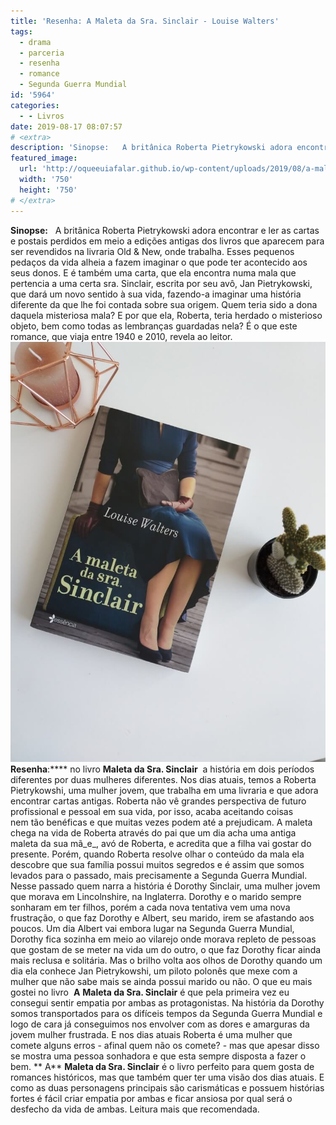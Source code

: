 ```yaml
---
title: 'Resenha: A Maleta da Sra. Sinclair - Louise Walters'
tags:
  - drama
  - parceria
  - resenha
  - romance
  - Segunda Guerra Mundial
id: '5964'
categories:
  - - Livros
date: 2019-08-17 08:07:57
# <extra>
description: 'Sinopse:   A britânica Roberta Pietrykowski adora encontrar e ler as cartas e postais perdidos em meio a edições antigas dos livros que aparecem para ser revendidos na livraria Old &amp; New, onde trabalha. Esses pequenos pedaços da vida alheia a fazem imaginar o que pode ter acontecido aos seus donos. E é também uma carta, que ela encontra numa mala que pertencia a uma certa sra. Sinclair, escrita por seu avô, Jan Pietrykowski, que dará um novo sentido à sua vida, fazendo-a imaginar uma história diferente da que lhe foi contada sobre sua origem. Quem teria sido a dona daquela misteriosa mala? E por que ela, Roberta, teria herdado o misterioso objeto, bem como todas as lembranças guardadas nela? É o que este romance, que viaja entre 1940 e 2010, revela ao leitor. Resenha:   no livro Maleta da Sra. Sinclair  a história em dois períodos &hellip;'
featured_image: 
  url: 'http://oqueeuiafalar.github.io/wp-content/uploads/2019/08/a-maleta-da-sra-sinclair.jpg'
  width: '750'
  height: '750'
# </extra>
---
```


**Sinopse:**   A britânica Roberta Pietrykowski adora encontrar e ler as cartas e postais perdidos em meio a edições antigas dos livros que aparecem para ser revendidos na livraria Old & New, onde trabalha. Esses pequenos pedaços da vida alheia a fazem imaginar o que pode ter acontecido aos seus donos. E é também uma carta, que ela encontra numa mala que pertencia a uma certa sra. Sinclair, escrita por seu avô, Jan Pietrykowski, que dará um novo sentido à sua vida, fazendo-a imaginar uma história diferente da que lhe foi contada sobre sua origem. Quem teria sido a dona daquela misteriosa mala? E por que ela, Roberta, teria herdado o misterioso objeto, bem como todas as lembranças guardadas nela? É o que este romance, que viaja entre 1940 e 2010, revela ao leitor. ![a-maleta-da-sra-sinclair](/wp-content/uploads/2019/08/a-maleta-da-sra-sinclair.jpg "capa do livro a maleta da sra sinclair") **Resenha**:**** no livro **Maleta da Sra. Sinclair**  a história em dois períodos diferentes por duas mulheres diferentes. Nos dias atuais, temos a Roberta Pietrykowshi, uma mulher jovem, que trabalha em uma livraria e que adora encontrar cartas antigas. Roberta não vê grandes perspectiva de futuro profissional e pessoal em sua vida, por isso, acaba aceitando coisas nem tão benéficas e que muitas vezes podem até a prejudicam. A maleta chega na vida de Roberta através do pai que um dia acha uma antiga maleta da sua mã_e_, avó de Roberta, e acredita que a filha vai gostar do presente. Porém, quando Roberta resolve olhar o conteúdo da mala ela descobre que sua família possui muitos segredos e é assim que somos levados para o passado, mais precisamente a Segunda Guerra Mundial. Nesse passado quem narra a história é Dorothy Sinclair, uma mulher jovem que morava em Lincolnshire, na Inglaterra. Dorothy e o marido sempre sonharam em ter filhos, porém a cada nova tentativa vem uma nova frustração, o que faz Dorothy e Albert, seu marido, irem se afastando aos poucos. Um dia Albert vai embora lugar na Segunda Guerra Mundial, Dorothy fica sozinha em meio ao vilarejo onde morava repleto de pessoas que gostam de se meter na vida um do outro, o que faz Dorothy ficar ainda mais reclusa e solitária. Mas o brilho volta aos olhos de Dorothy quando um dia ela conhece Jan Pietrykowshi, um piloto polonês que mexe com a mulher que não sabe mais se ainda possui marido ou não. O que eu mais gostei no livro  **A** **Maleta da Sra. Sinclair** é que pela primeira vez eu consegui sentir empatia por ambas as protagonistas. Na história da Dorothy somos transportados para os difíceis tempos da Segunda Guerra Mundial e logo de cara já conseguimos nos envolver com as dores e amarguras da jovem mulher frustrada. E nos dias atuais Roberta é uma mulher que comete alguns erros - afinal quem não os comete? - mas que apesar disso se mostra uma pessoa sonhadora e que esta sempre disposta a fazer o bem. ** A** **Maleta da Sra. Sinclair** é o livro perfeito para quem gosta de romances históricos, mas que também quer ter uma visão dos dias atuais. E como as duas personagens principais são carismáticas e possuem histórias fortes é fácil criar empatia por ambas e ficar ansiosa por qual será o desfecho da vida de ambas. Leitura mais que recomendada.
